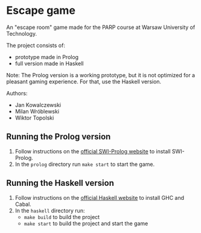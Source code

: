# Escape game

An "escape room" game made for the PARP course at Warsaw University of Technology.

The project consists of:

- prototype made in Prolog
- full version made in Haskell

Note: The Prolog version is a working prototype, but it is not optimized for a pleasant gaming experience. For that, use the Haskell version.

Authors:

- Jan Kowalczewski
- Milan Wróblewski
- Wiktor Topolski

## Running the Prolog version

1. Follow instructions on the [official SWI-Prolog website](https://www.swi-prolog.org/) to install SWI-Prolog.
2. In the `prolog` directory run `make start` to start the game.

## Running the Haskell version

1. Follow instructions on the [official Haskell website](https://www.haskell.org/downloads/) to install GHC and Cabal.
2. In the `haskell` directory run:
   - `make build` to build the project
   - `make start` to build the project and start the game
